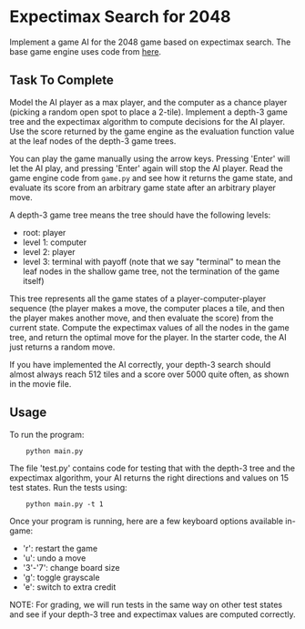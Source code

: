 Expectimax Search for 2048
=========

Implement a game AI for the 2048 game based on expectimax search. 
The base game engine uses code from [here](https://gist.github.com/lewisjdeane/752eeba4635b479f8bb2). 

Task To Complete
-----
Model the AI player as a max player, and the computer as a chance player (picking a random open spot to place a 2-tile). Implement a depth-3 game tree and the expectimax algorithm to compute decisions for the AI player. Use the score returned by the game engine as the evaluation function value at the leaf nodes of the depth-3 game trees. 

You can play the game manually using the arrow keys. Pressing 'Enter' will let the AI play, and pressing 'Enter' again will stop the AI player. Read the game engine code from `game.py` and see how it returns the game state, and evaluate its score from an arbitrary game state after an arbitrary player move. 

A depth-3 game tree means the tree should have the following levels: 

- root: player
- level 1: computer 
- level 2: player
- level 3: terminal with payoff (note that we say "terminal" to mean the leaf nodes in the shallow game tree, not the termination of the game itself)

This tree represents all the game states of a player-computer-player sequence (the player makes a move, the computer places a tile, and then the player makes another move, and then evaluate the score) from the current state. Compute the expectimax values of all the nodes in the game tree, and return the optimal move for the player. In the starter code, the AI just returns a random move.

If you have implemented the AI correctly, your depth-3 search should almost always reach 512 tiles and a score over 5000 quite often, as shown in the movie file. 

Usage
-----
To run the program:
```
    python main.py
```

The file 'test.py' contains code for testing that with the depth-3 tree and the expectimax algorithm, your AI returns the right directions and values on 15 test states. Run the tests using:
```
    python main.py -t 1
```

Once your program is running, here are a few keyboard options available in-game:
- 'r': restart the game
- 'u': undo a move
- '3'-'7': change board size
- 'g': toggle grayscale
- 'e': switch to extra credit

NOTE: For grading, we will run tests in the same way on other test states and see if your depth-3 tree and expectimax values are computed correctly. 

